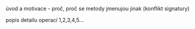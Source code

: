 úvod a motivace - proč, proč se metody jmenujou jinak (konflikt signatury)

popis detailu operací 1,2,3,4,5...